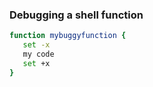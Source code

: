 ### Debugging a shell function

```bash
function mybuggyfunction {
   set -x
   my code
   set +x
}
```
